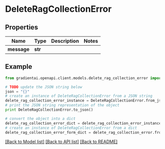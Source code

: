 # DeleteRagCollectionError


## Properties
Name | Type | Description | Notes
------------ | ------------- | ------------- | -------------
**message** | **str** |  | 

## Example

```python
from gradientai.openapi.client.models.delete_rag_collection_error import DeleteRagCollectionError

# TODO update the JSON string below
json = "{}"
# create an instance of DeleteRagCollectionError from a JSON string
delete_rag_collection_error_instance = DeleteRagCollectionError.from_json(json)
# print the JSON string representation of the object
print DeleteRagCollectionError.to_json()

# convert the object into a dict
delete_rag_collection_error_dict = delete_rag_collection_error_instance.to_dict()
# create an instance of DeleteRagCollectionError from a dict
delete_rag_collection_error_form_dict = delete_rag_collection_error.from_dict(delete_rag_collection_error_dict)
```
[[Back to Model list]](../README.md#documentation-for-models) [[Back to API list]](../README.md#documentation-for-api-endpoints) [[Back to README]](../README.md)


